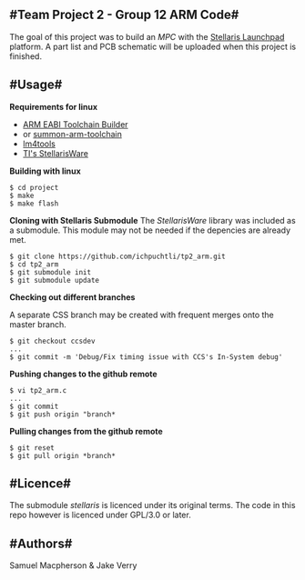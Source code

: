 #Team Project 2 - Group 12 ARM Code#
------------------------------------

The goal of this project was to build an *MPC* with the [Stellaris Launchpad](http://ti.com/stellaris-launchpad) platform. A part list and PCB schematic will be uploaded when this project is finished.

#Usage#
-------

__Requirements for linux__
    
* [ARM EABI Toolchain Builder](https://github.com/jsnyder/arm-eabi-toolchain)
* or [summon-arm-toolchain](https://github.com/esden/summon-arm-toolchain)
* [lm4tools](https://github.com/utzig/lm4tools)
* [TI's StellarisWare](https://github.com/yuvadm/stellaris)


__Building with linux__

    $ cd project
    $ make
    $ make flash


__Cloning with Stellaris Submodule__
The *StellarisWare* library was included as a submodule. This module may not be needed if the depencies are already met. 

    $ git clone https://github.com/ichpuchtli/tp2_arm.git
    $ cd tp2_arm
    $ git submodule init
    $ git submodule update


__Checking out different branches__

A separate CSS branch may be created with frequent merges onto the master branch.

    $ git checkout ccsdev
    ...
    $ git commit -m 'Debug/Fix timing issue with CCS's In-System debug'


__Pushing changes to the github remote__

    $ vi tp2_arm.c
    ...
    $ git commit
    $ git push origin "branch* 

__Pulling changes from the github remote__

    $ git reset
    $ git pull origin *branch*


#Licence#
---------
The submodule *stellaris* is licenced under its original terms. The code in this repo however is licenced under GPL/3.0 or later.

#Authors#
----------
Samuel Macpherson & Jake Verry
